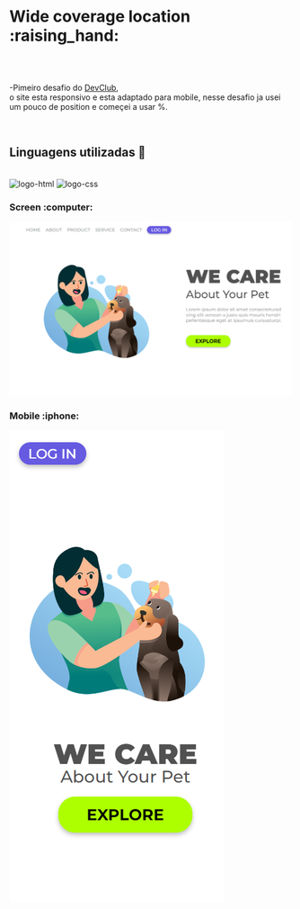 <h1>Wide coverage location :raising_hand:</h1>
<br>
<br>
<p>-Pimeiro desafio do <a href="https://rodolfomori.com.br/devclub/">DevClub</a>,<br> o site esta responsivo e esta adaptado para mobile, nesse desafio ja usei um pouco de position e começei a usar %. </p>
<br>
<h2>Linguagens utilizadas 🚀</h2>
<br>
<img src="https://img.shields.io/badge/HTML5-E34F26?style=for-the-badge&logo=html5&logoColor=white" alt="logo-html">
<img src="https://img.shields.io/badge/CSS3-1572B6?style=for-the-badge&logo=css3&logoColor=white" alt="logo-css">
<br>
<h3>Screen :computer:</h3>
<img src="https://github.com/mathrusso99/projeto-responsivo-1/blob/main/assets/pc-1.png?raw=true" alt="site-image">
<br>
<h3>Mobile :iphone:</h3>
<img src="https://github.com/mathrusso99/projeto-responsivo-1/blob/main/assets/mobile-1.png?raw=true alt="mobile-image">
